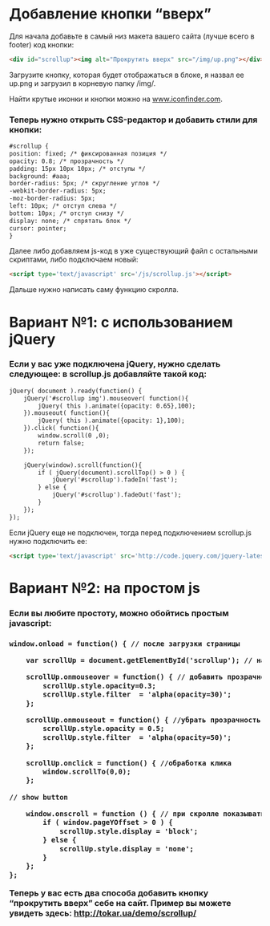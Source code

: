 <h1>Добавление кнопки “вверх”</h1>

Для начала добавьте в самый низ макета вашего сайта (лучше всего в footer) код кнопки:
``` html
<div id="scrollup"><img alt="Прокрутить вверх" src="/img/up.png"></div>
```
Загрузите кнопку, которая будет отображаться в блоке, я назвал ее up.png и загрузил в корневую папку /img/.

Найти крутые иконки и кнопки можно на www.iconfinder.com.

<h3>Теперь нужно открыть CSS-редактор и добавить стили для кнопки:</h3>

``` html
#scrollup {
position: fixed; /* фиксированная позиция */
opacity: 0.8; /* прозрачность */
padding: 15px 10px 10px; /* отступы */
background: #aaa;
border-radius: 5px; /* скругление углов */
-webkit-border-radius: 5px;
-moz-border-radius: 5px;
left: 10px; /* отступ слева */
bottom: 10px; /* отступ снизу */
display: none; /* спрятать блок */
cursor: pointer;
}
```

Далее либо добавляем js-код в уже существующий файл с остальными скриптами, либо подключаем новый:
``` html
<script type='text/javascript' src='/js/scrollup.js'></script>
```
Дальше нужно написать саму функцию скролла.

<h1>Вариант №1: с использованием jQuery</h1>

<h3>Если у вас уже подключена jQuery, нужно сделать следующее: в scrollup.js добавляйте такой код:</h3>

``` html
jQuery( document ).ready(function() {
	jQuery('#scrollup img').mouseover( function(){
		jQuery( this ).animate({opacity: 0.65},100);
	}).mouseout( function(){
		jQuery( this ).animate({opacity: 1},100);
	}).click( function(){
		window.scroll(0 ,0); 
		return false;
	});

	jQuery(window).scroll(function(){
		if ( jQuery(document).scrollTop() > 0 ) {
			jQuery('#scrollup').fadeIn('fast');
		} else {
			jQuery('#scrollup').fadeOut('fast');
		}
	});
});
```

Если jQuery еще не подключен, тогда перед подключением scrollup.js нужно подключить ее:
``` html
<script type='text/javascript' src='http://code.jquery.com/jquery-latest.min.js'></script>
```

<h1>Вариант №2: на простом js</h1>

<h3>Если вы любите простоту, можно обойтись простым javascript:<h3>

``` html
window.onload = function() { // после загрузки страницы

	var scrollUp = document.getElementById('scrollup'); // найти элемент

	scrollUp.onmouseover = function() { // добавить прозрачность
		scrollUp.style.opacity=0.3;
		scrollUp.style.filter  = 'alpha(opacity=30)';
	};

	scrollUp.onmouseout = function() { //убрать прозрачность
		scrollUp.style.opacity = 0.5;
		scrollUp.style.filter  = 'alpha(opacity=50)';
	};

	scrollUp.onclick = function() { //обработка клика
		window.scrollTo(0,0);
	};

// show button

	window.onscroll = function () { // при скролле показывать и прятать блок
		if ( window.pageYOffset > 0 ) {
			scrollUp.style.display = 'block';
		} else {
			scrollUp.style.display = 'none';
		}
	};
};
```

Теперь у вас есть два способа добавить кнопку “прокрутить вверх” себе на сайт. 
Пример вы можете увидеть здесь: http://tokar.ua/demo/scrollup/
